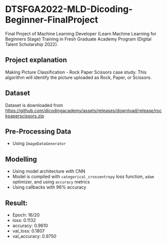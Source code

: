 # DTSFGA2022-MLD-Dicoding-Beginner-FinalProject
Final Project of Machine Learning Developer (Learn Machine Learning for Beginners Stage) Training in Fresh Graduate Academy Program (Digital Talent Scholarship 2022).

## Project explanation
Making Picture Classification - Rock Paper Scissors case study. This algorithm will identify the picture uploaded as Rock, Paper, or Scissors.

## Dataset
Dataset is downloaded from https://github.com/dicodingacademy/assets/releases/download/release/rockpaperscissors.zip

## Pre-Processing Data
* Using `ImageDataGenerator`

## Modelling
* Using model architecture with CNN
* Model is compiled with `categorical_crossentropy` loss function, `adam` optimizer, and using `accuracy` metrics
* Using callbacks with 96% accuracy

## Result:
* Epoch: 16/20
* loss: 0.1132
* accuracy: 0.9610
* val_loss: 0.1807
* val_accuracy: 0.9750
